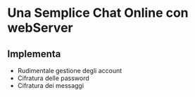 # Una Semplice Chat Online con webServer

## Implementa
* Rudimentale gestione degli account
* Cifratura delle password
* Cifratura dei messaggi